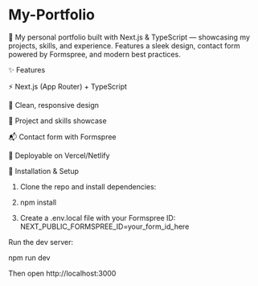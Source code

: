 # My-Portfolio
🚀 My personal portfolio built with Next.js &amp; TypeScript — showcasing my projects, skills, and experience. Features a sleek design, contact form powered by Formspree, and modern best practices.



✨ Features

⚡ Next.js (App Router) + TypeScript

🎨 Clean, responsive design

📂 Project and skills showcase

📬 Contact form with Formspree

🚀 Deployable on Vercel/Netlify



🔧 Installation & Setup

1. Clone the repo and install dependencies:

2. npm install

3. Create a .env.local file with your Formspree ID: NEXT_PUBLIC_FORMSPREE_ID=your_form_id_here



Run the dev server:

npm run dev


Then open http://localhost:3000
